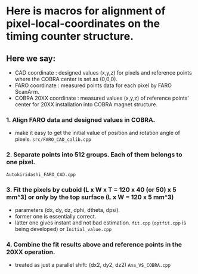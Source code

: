 
# Here is macros for alignment of pixel-local-coordinates on the timing counter structure.

## Here we say:

- CAD coordinate : designed values (x,y,z) for pixels and reference points where the COBRA center is set as (0,0,0).
- FARO coordinate : measured points data for each pixel by FARO ScanArm.
- COBRA 20XX coordinate : measured values (x,y,z) of reference points' center for 20XX installation into COBRA magnet structure.

### 1. Align FARO data and designed values in COBRA.
- make it easy to get the initial value of position and rotation angle of pixels.
`src/FARO_CAD_calib.cpp`

### 2. Separate points into 512 groups. Each of them belongs to one pixel.
`Autokiridashi_FARO_CAD.cpp`

### 3. Fit the pixels by cuboid (L x W x T = 120 x 40 (or 50) x 5 mm^3) or only by the top surface (L x W = 120 x 5 mm^3)
- parameters (dx, dy, dz, dphi, dtheta, dpsi).
- former one is essentially correct.
- latter one gives instant and not bad estimation.
`fit.cpp` (`optfit.cpp` is being developed) or `Initial_value.cpp`

### 4. Combine the fit results above and reference points in the 20XX operation.
- treated as just a parallel shift: (dx2, dy2, dz2)
`Ana_VS_COBRA.cpp`

